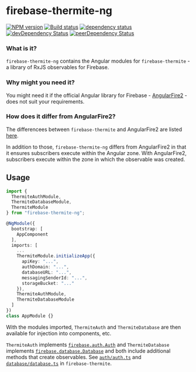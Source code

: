 # firebase-thermite-ng

[![NPM version](https://img.shields.io/npm/v/firebase-thermite-ng.svg)](https://www.npmjs.com/package/firebase-thermite-ng)
[![Build status](https://img.shields.io/travis/cartant/firebase-thermite-ng.svg)](http://travis-ci.org/cartant/firebase-thermite-ng)
[![dependency status](https://img.shields.io/david/cartant/firebase-thermite-ng.svg)](https://david-dm.org/cartant/firebase-thermite-ng)
[![devDependency Status](https://img.shields.io/david/dev/cartant/firebase-thermite-ng.svg)](https://david-dm.org/cartant/firebase-thermite-ng#info=devDependencies)
[![peerDependency Status](https://img.shields.io/david/peer/cartant/firebase-thermite-ng.svg)](https://david-dm.org/cartant/firebase-thermite-ng#info=peerDependencies)

### What is it?

`firebase-thermite-ng` contains the Angular modules for `firebase-thermite` - a library of RxJS observables for Firebase.

### Why might you need it?

You might need it if the official Angular library for Firebase - [AngularFire2](https://github.com/angular/angularfire2) - does not suit your requirements.

### How does it differ from AngularFire2?

The differencees between `firebase-thermite` and AngularFire2 are listed [here](https://github.com/cartant/firebase-thermite#differences).

In addition to those, `firebase-thermite-ng` differs from AngularFire2 in that it ensures subscribers execute within the Angular zone. With AngularFire2, subscribers execute within the zone in which the observable was created.

## Usage

```ts
import {
  ThermiteAuthModule,
  ThermiteDatabaseModule,
  ThermiteModule
} from "firebase-thermite-ng";

@NgModule({
  bootstrap: [
    AppComponent
  ],
  imports: [
    ...
    ThermiteModule.initializeApp({
      apiKey: "...",
      authDomain: "...",
      databaseURL: "...",
      messagingSenderId: "...",
      storageBucket: "..."
    }),
    ThermiteAuthModule,
    ThermiteDatabaseModule
  ]
})
class AppModule {}
```

With the modules imported, `ThermiteAuth` and `ThermiteDatabase` are then available for injection into components, etc.

`ThermiteAuth` implements [`firebase.auth.Auth`](https://firebase.google.com/docs/reference/js/firebase.auth.Auth) and `ThermiteDatabase` implements [`firebase.database.Database`](https://firebase.google.com/docs/reference/js/firebase.database.Database) and both include additional methods that create observables. See [`auth/auth.ts`](https://github.com/cartant/firebase-thermite/blob/master/source/auth/auth.ts) and [`database/database.ts`](https://github.com/cartant/firebase-thermite/blob/master/source/database/database.ts) in `firebase-thermite`.